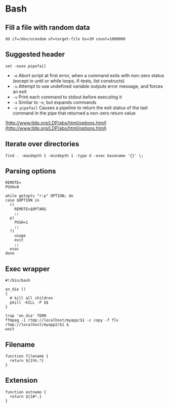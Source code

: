 # Bash

## Fill a file with random data

```
dd if=/dev/urandom of=target-file bs=1M count=1000000
```

## Suggested header

```
set -euxo pipefail
```

- `-e` Abort script at first error, when a command exits with non-zero status (except in until or while loops, if-tests, list
constructs)
- `-u` Attempt to use undefined variable outputs error message, and forces an exit
- `-v` Print each command to stdout before executing it
- `-x` Similar to -v, but expands commands
- `-o pipefail` Causes a pipeline to return the exit status of the last command in the pipe that returned a non-zero return value

[http://www.tldp.org/LDP/abs/html/options.html](http://www.tldp.org/LDP/abs/html/options.html)

## Iterate over directories

```
find . -maxdepth 1 -mindepth 1 -type d -exec basename '{}' \;
```

## Parsing options

```
REMOTE=
PUSH=0

while getopts "r:p" OPTION; do
case $OPTION in
  r)
    REMOTE=$OPTARG
    ;;
  p)
    PUSH=1
    ;;
  ?)
    usage
    exit
    ;;
  esac
done
```

## Exec wrapper

```
#!/bin/bash

on_die ()
{
  # kill all children
  pkill -KILL -P $$
}

trap 'on_die' TERM
ffmpeg -i rtmp://localhost/myapp/$1 -c copy -f flv rtmp://localhost/myapp2/$1 &
wait
```

## Filename

```
function filename {
  return ${1%%.*}
}
```

## Extension

```
function extname {
  return ${1#*.}
}
```
